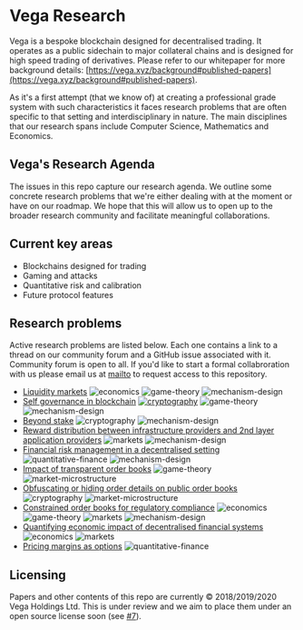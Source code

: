 # Vega Research

Vega is a bespoke blockchain designed for decentralised trading. It operates as a public sidechain to major collateral chains and is designed for high speed trading of derivatives. Please refer to our whitepaper for more background details: [https://vega.xyz/background#published-papers](https://vega.xyz/background#published-papers).

As it's a first attempt (that we know of) at creating a professional grade system with such characteristics it faces research problems that are often specific to that setting and interdisciplinary in nature. The main disciplines that our research spans include Computer Science, Mathematics and Economics.

## Vega's Research Agenda

The issues in this repo capture our research agenda. We outline some concrete research problems that we're either dealing with at the moment or have on our roadmap. We hope that this will allow us to open up to the broader research community and facilitate meaningful collaborations.

## Current key areas

- Blockchains designed for trading
- Gaming and attacks
- Quantitative risk and calibration
- Future protocol features

## Research problems

Active research problems are listed below. Each one contains a link to a thread on our community forum and a GitHub issue associated with it. Community forum is open to all. If you'd like to start a formal collabroration with us please email us at [mailto](mailto:hi@vega.xyz) to request access to this repository.

- [Liquidity markets](problems/liquidity-markets.md) ![economics] ![game-theory] ![mechanism-design]
- [Self governance in blockchain](problems/blockchain-self-governance.md) [![cryptography](https://img.shields.io/badge/-cryptography-%2382dd5a.svg?maxAge=25000)](https://github.com/vegaprotocol/research/issues?q=is%3Aissue+is%3Aopen+label%3Acryptography) ![game-theory] ![mechanism-design]
- [Beyond stake](problems/beyond-stake.md) ![cryptography] ![mechanism-design]
- [Reward distribution between infrastructure providers and 2nd layer application providers](problems/reward-distribution.md) ![markets] ![mechanism-design]
- [Financial risk management in a decentralised setting](problems/decentralised-risk-management.md) ![quantitative-finance] ![mechanism-design]
- [Impact of transparent order books](problems/transparent-order-books.md) ![game-theory] ![market-microstructure]
- [Obfuscating or hiding order details on public order books](problems/obfuscated-order-books.md) ![cryptography] ![market-microstructure]
- [Constrained order books for regulatory compliance](problems/constrained-order-books.md) ![economics] ![game-theory] ![markets] ![mechanism-design]
- [Quantifying economic impact of decentralised financial systems](problems/economic-impact-of-decentralised-finance.md) ![economics] ![markets]
- [Pricing margins as options](problems/margins-as-options.md) ![quantitative-finance]

## Licensing

Papers and other contents of this repo are currently &copy; 2018/2019/2020 Vega Holdings Ltd. This is under review and we aim to place them under an open source license soon (see [#7](https://github.com/vegaprotocol/research/issues/7)).

[cryptography]: https://img.shields.io/badge/-cryptography-%2382dd5a.svg?maxAge=25000
[economics]: https://img.shields.io/badge/-economics-%23f461ba.svg?maxAge=25000
[game-theory]: https://img.shields.io/badge/-game--theory-%238af7ec.svg?maxAge=25000
[market-microstructure]: https://img.shields.io/badge/-market--microstructure-%237d63d3.svg?maxAge=25000
[markets]: https://img.shields.io/badge/-markets-%23f9efa9.svg?maxAge=25000
[mechanism-design]: https://img.shields.io/badge/-mechanism--design-%23e0d61f.svg?maxAge=25000
[quantitative-finance]: https://img.shields.io/badge/-quantitative--finance-%23c6e861.svg?maxAge=25000